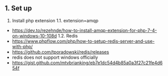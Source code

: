 

## 1. Set up
1. Install php extension
1.1.  extension=amqp
- https://dev.to/rezehnde/how-to-install-amqp-extension-for-php-7-4-on-windows-10-108d
1.2. Redis
- https://www.phpflow.com/php/how-to-setup-redis-server-and-use-with-php/
- https://github.com/tporadowski/redis/releases
- redis does not support windows officially
- https://gist.github.com/mtvbrianking/eb7e1dc54d4b85a0a3f27c21fe4d654f